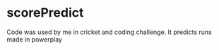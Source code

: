 # scorePredict
Code was used by me in cricket and coding challenge. It predicts runs made in powerplay
